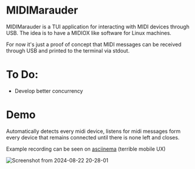 # MIDIMarauder
MIDIMarauder is a TUI application for interacting with MIDI devices through USB. The idea is to have a MIDIOX like software for Linux machines.

For now it's just a proof of concept that MIDI messages can be received through USB and printed to the terminal via stdout.



# To Do:

* Develop better concurrency
  
# Demo
Automatically detects every midi device, listens for midi messages form every device that remains connected until there is none left and closes.

Example recording can be seen on [asciinema](https://asciinema.org/a/1FWmP8QCQI1cuYbjvVfE3qZh4) (terrible mobile UX)

![Screenshot from 2024-08-22 20-28-01](https://github.com/user-attachments/assets/0ce22667-71fa-4e48-963f-52123437ec51)

